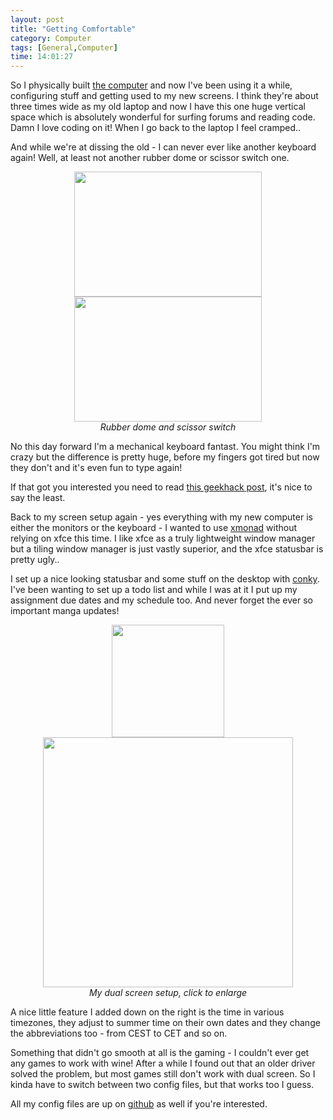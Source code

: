 ```yaml
---
layout: post
title: "Getting Comfortable"
category: Computer
tags: [General,Computer]
time: 14:01:27
---
```

So I physically built [the computer](/blog/new_computer) and now I've been using it a while, configuring stuff and getting used to my new screens. I think they're about three times wide as my old laptop and now I have this one huge vertical space which is absolutely wonderful for surfing forums and reading code. Damn I love coding on it! When I go back to the laptop I feel cramped..

And while we're at dissing the old - I can never ever like another keyboard again! Well, at least not another rubber dome or scissor switch one.

<center>
  <img src="http://geekhack.org/attachment.php?attachmentid=21009&amp;d=1310786771" width="300" height="200" /> 
  <img src="http://geekhack.org/attachment.php?attachmentid=20092&amp;d=1309957367" width="300" height="200" /><br />
  <em>Rubber dome and scissor switch</em>
</center>

No this day forward I'm a mechanical keyboard fantast. You might think I'm crazy but the difference is pretty huge, before my fingers got tired but now they don't and it's even fun to type again!

If that got you interested you need to read [this geekhack post](http://geekhack.org/showwiki.php?title=START+HERE+--+The+Geekhack+Mechanical+Keyboard+Guide+-+Includes+Glossary+and+Links), it's nice to say the least.

Back to my screen setup again - yes everything with my new computer is either the monitors or the keyboard - I wanted to use [xmonad](http://www.xmonad.org) without relying on xfce this time. I like xfce as a truly lightweight window manager but a tiling window manager is just vastly superior, and the xfce statusbar is pretty ugly..

I set up a nice looking statusbar and some stuff on the desktop with [conky](http://conky.sourceforge.net/). I've been wanting to set up a todo list and while I was at it I put up my assignment due dates and my schedule too. And never forget the ever so important manga updates!

<center>
  <a href="/media/images/xmonad-left.png" ><img src="/media/images/xmonad-left.png" width="180" /></a>
  <a href="/media/images/xmonad-right.png" ><img src="/media/images/xmonad-right.png" width="400" /></a><br />
  <em>My dual screen setup, click to enlarge</em>
</center>

A nice little feature I added down on the right is the time in various timezones, they adjust to summer time on their own dates and they change the abbreviations too - from CEST to CET and so on.

Something that didn't go smooth at all is the gaming - I couldn't ever get any games to work with wine! After a while I found out that an older driver solved the problem, but most games still don't work with dual screen. So I kinda have to switch between two config files, but that works too I guess.

All my config files are up on [github](http://github.com/treeman/dotfiles) as well if you're interested.

